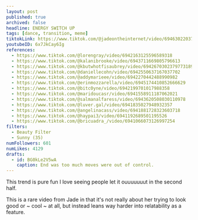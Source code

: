 ```yaml
---
layout: post
published: true
archived: false
headline: ENERGY SWITCH UP
tags: [dance, transition, meme]
tiktokLink: https://www.tiktok.com/@jadeontheinternet/video/6946302203762052358
youtubeID: 6x7JkCay6Ig
references:
  - https://www.tiktok.com/@lorengray/video/6942163125596589318
  - https://www.tiktok.com/@kalanibrooke/video/6943711669805796613
  - https://www.tiktok.com/@kbutwhotfisaubrey/video/6942670302379773189
  - https://www.tiktok.com/@daniellecohn/video/6942550637167037702
  - https://www.tiktok.com/@addymarieee/video/6942270442488990982
  - https://www.tiktok.com/@erinmozzarella/video/6945174410852666629
  - https://www.tiktok.com/@bitc0yne/video/6942199701017988358
  - https://www.tiktok.com/@maridoucasr/video/6941558911187062021
  - https://www.tiktok.com/@salmanalfaress/video/6943620508030110978
  - https://www.tiktok.com/@luver.gal/video/6941835027948932357
  - https://www.tiktok.com/@angelinacass/video/6941881728323603718
  - https://www.tiktok.com/@haypai3/video/6941192689501195526
  - https://www.tiktok.com/@bricuadra_/video/6941066073126997254
filters:
  - Beauty Filter
  - Sunny (35)
numFollowers: 601
numLikes: 4129
drafts: 
  - id: BG0kLe2V5wA
    caption: End was too much moves were out of control.
---
```


This trend is pure fun I love seeing people let it ouuuuuuut in the second half.

This is a rare video from Jade in that it's not really about her trying to look good or ~ cool ~ at all, but instead leans way harder into relatability as a feature.  